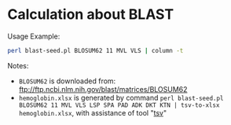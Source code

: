 # Calculation about BLAST

Usage Example:

```sh
perl blast-seed.pl BLOSUM62 11 MVL VLS | column -t
```

Notes:

* `BLOSUM62` is downloaded from: <ftp://ftp.ncbi.nlm.nih.gov/blast/matrices/BLOSUM62>
* `hemoglobin.xlsx` is generated by command `perl blast-seed.pl BLOSUM62 11 MVL VLS LSP SPA PAD ADK DKT KTN | tsv-to-xlsx hemoglobin.xlsx`, with assistance of tool "[tsv](https://github.com/yanlinlin82/tsv)"
